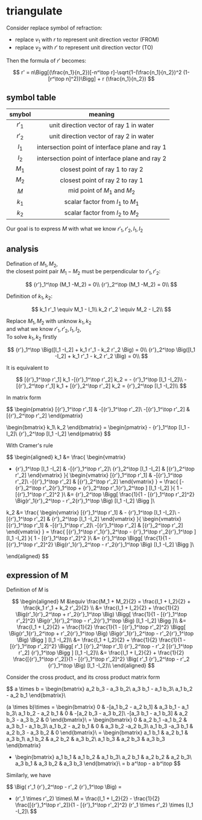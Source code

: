 # triangulate

Consider replace symbol of refraction:
* replace $v_1$ with $r$ to represent unit direction vector (FROM)
* replace $v_2$ with $r'$ to represent unit direction vector (TO)

Then the formula of $r'$ becomes:

$$
r' = n\Bigg[(\frac{n_1}{n_2})[-n^\top r]-\sqrt{1-(\frac{n_1}{n_2})^2 (1-[r^\top n]^2)}\Bigg] + r (\frac{n_1}{n_2})
$$


## symbol table

| smybol |                 meaning                  |
| :----: | :--------------------------------------: |
| $r'_1$ | unit direction vector of ray 1 in water  |
| $r'_2$ | unit direction vector of ray 2 in water  |
| $I_1$  | intersection point of interface plane and ray 1 |
| $I_2$  | intersection point of interface plane and ray 2 |
| $M_1$  |     closest point of ray 1 to ray 2      |
| $M_2$  |     closest point of ray 2 to ray 1      |
|  $M$   |       mid point of $M_1$ and $M_2$       |
| $k_1$  |    scalar factor from $I_1$ to $M_1$     |
| $k_2$  |    scalar factor from $I_2$ to $M_2$     |


Our goal is to express $M$ with what we know $r'_1, r'_2, I_1, I_2$

<div STYLE="page-break-after: always;"></div>

## analysis

Defination of $M_1, M_2$,  
the closest point pair $M_1-M_2$ must be perpendicular to $r'_1, r'_2$:

$$
{r'}_1^\top (M_1 -M_2) = 0\\
{r'}_2^\top (M_1 -M_2) = 0\\
$$

Definition of $k_1, k_2$:

$$
k_1 r'_1 \equiv M_1 - I_1\\
k_2 r'_2 \equiv M_2 - I_2\\
$$


Replace $M_1, M_2$ with unknow $k_1, k_2$  
and what we know $r'_1, r'_2, I_1, I_2$,  
To solve $k_1, k_2$ firstly

$$
{r'}_1^\top \Big([I_1 -I_2] + k_1 r'_1 - k_2 r'_2 \Big) = 0\\
{r'}_2^\top \Big([I_1 -I_2] + k_1 r'_1 - k_2 r'_2 \Big) = 0\\
$$

It is equivalent to 

$$
[{r'}_1^\top  r'_1] k_1 -[{r'}_1^\top  r'_2] k_2 = - {r'}_1^\top  [I_1 -I_2]\\
-[{r'}_2^\top  r'_1] k_1 + [{r'}_2^\top  r'_2] k_2 = {r'}_2^\top  [I_1 -I_2]\\
$$

In matrix form

$$
\begin{pmatrix}
[{r'}_1^\top  r'_1] & -[{r'}_1^\top  r'_2]\\
-[{r'}_1^\top  r'_2] & [{r'}_2^\top  r'_2]
\end{pmatrix}

\begin{bmatrix} k_1\\ k_2  \end{bmatrix}
= \begin{pmatrix} - {r'}_1^\top  [I_1 -I_2]\\ {r'}_2^\top  [I_1 -I_2]  \end{pmatrix}
$$

With Cramer's rule

$$
\begin{aligned}
k_1 &= \frac{
\begin{vmatrix}
- {r'}_1^\top  [I_1 -I_2] & -[{r'}_1^\top  r'_2]\\
{r'}_2^\top  [I_1 -I_2] & [{r'}_2^\top  r'_2]
\end{vmatrix}
}{
\begin{vmatrix}
[{r'}_1^\top  r'_1] & -[{r'}_1^\top  r'_2]\\
-[{r'}_1^\top  r'_2] & [{r'}_2^\top  r'_2]
\end{vmatrix}
}
= \frac{
[-{r'}_2^\top  r'_2{r'}_1^\top  + {r'}_2^\top  r'_1{r'}_2^\top ] [I_1 -I_2]
}{
1 - [{r'}_1^\top  r'_2]^2
}\\
&= {r'}_2^\top   \Bigg[ \frac{1}{1 - [{r'}_1^\top  r'_2]^2} 
\Big(r'_1{r'}_2^\top  - r'_2{r'}_1^\top  \Big) [I_1 -I_2] \Bigg ]\\


k_2 &= \frac{
\begin{vmatrix}
[{r'}_1^\top  r'_1] & - {r'}_1^\top  [I_1 -I_2]\\
-[{r'}_1^\top  r'_2] & {r'}_2^\top  [I_1 -I_2]
\end{vmatrix}
}{
\begin{vmatrix}
[{r'}_1^\top  r'_1] & -[{r'}_1^\top  r'_2]\\
-[{r'}_1^\top  r'_2] & [{r'}_2^\top  r'_2]
\end{vmatrix}
}
= \frac{
[{r'}_1^\top  r'_1{r'}_2^\top  - {r'}_1^\top  r'_2{r'}_1^\top ] [I_1 -I_2]
}{
1 - [{r'}_1^\top  r'_2]^2
}\\
&= {r'}_1^\top   \Bigg[ \frac{1}{1 - [{r'}_1^\top  r'_2]^2} 
\Big(r'_1{r'}_2^\top  - r'_2{r'}_1^\top  \Big) [I_1 -I_2] \Bigg ]\\

\end{aligned}
$$



## expression of M

Definition of $M$ is

$$
\begin{aligned}
M &\equiv \frac{M_1 + M_2}{2} 
= \frac{I_1 + I_2}{2} + \frac{k_1 r'_1 + k_2 r'_2}{2} \\
&= \frac{I_1 + I_2}{2} + \frac{1}{2} 
\Big(r'_1{r'}_2^\top  + r'_2{r'}_1^\top \Big)
\Bigg[ \frac{1}{1 - [{r'}_1^\top  r'_2]^2} 
\Big(r'_1{r'}_2^\top  - r'_2{r'}_1^\top  \Big) [I_1 -I_2] \Bigg ]\\
&= \frac{I_1 + I_2}{2} + \frac{1}{2} \frac{1}{1 - [{r'}_1^\top  r'_2]^2}
\Bigg[  \Big(r'_1{r'}_2^\top  + r'_2{r'}_1^\top \Big)
\Big(r'_1{r'}_2^\top  - r'_2{r'}_1^\top  \Big) \Bigg ]
[I_1 -I_2]\\
&= \frac{I_1 + I_2}{2} + \frac{1}{2} \frac{1}{1 - [{r'}_1^\top  r'_2]^2}
\Bigg[ 
r'_1 [{r'}_2^\top  r'_1] {r'}_2^\top  - r'_2 [{r'}_1^\top  r'_2] {r'}_1^\top  \Bigg ]
[I_1 -I_2]\\
&= \frac{I_1 + I_2}{2} + \frac{1}{2} \frac{[{r'}_1^\top  r'_2]}{1 - [{r'}_1^\top  r'_2]^2}
\Big( r'_1 {r'}_2^\top  - r'_2  {r'}_1^\top  \Big)
[I_1 -I_2]\\
\end{aligned}
$$


Consider the cross product, and its cross product matrix form

$$
a \times b = 
\begin{bmatrix} 
a_2 b_3 - a_3 b_2\\
a_3 b_1 - a_1 b_3\\
a_1 b_2 - a_2 b_1
\end{bmatrix}\\

(a \times b)\times =
\begin{bmatrix} 
0 & -[a_1 b_2 - a_2 b_1] & a_3 b_1 - a_1 b_3\\
a_1 b_2 - a_2 b_1 & 0 & -[a_2 b_3 - a_3 b_2]\\
-[a_3 b_1 - a_1 b_3] & a_2 b_3 - a_3 b_2 & 0
\end{bmatrix}\\
= \begin{bmatrix} 
0 & a_2 b_1 -a_1 b_2  & a_3 b_1 - a_1 b_3\\
a_1 b_2 - a_2 b_1 & 0 &  a_3 b_2 -a_2 b_3\\
a_1 b_3 -a_3 b_1 & a_2 b_3 - a_3 b_2 & 0
\end{bmatrix}\\
= \begin{bmatrix} 
a_1 b_1 & a_2 b_1 & a_3 b_1\\
a_1 b_2 & a_2 b_2 & a_3 b_2\\
a_1 b_3 & a_2 b_3 & a_3 b_3
\end{bmatrix}
- \begin{bmatrix} 
a_1 b_1 & a_1 b_2 & a_1 b_3\\
a_2 b_1 & a_2 b_2 & a_2 b_3\\
a_3 b_1 & a_3 b_2 & a_3 b_3
\end{bmatrix}\\
= b a^\top  - a b^\top 
$$

Similarly, we have

$$
\Big( r'_1 {r'}_2^\top  - r'_2  {r'}_1^\top  \Big) = 
- (r'_1 \times r'_2) \times\\
M = \frac{I_1 + I_2}{2} - \frac{1}{2} \frac{[{r'}_1^\top  r'_2]}{1 - [{r'}_1^\top  r'_2]^2}
(r'_1 \times r'_2) \times
[I_1 -I_2]\\
$$
